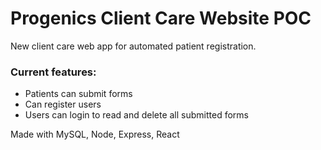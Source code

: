 ﻿# Progenics Client Care Website POC

New client care web app for automated patient registration.

### Current features:
- Patients can submit forms
- Can register users
- Users can login to read and delete all submitted forms

Made with MySQL, Node, Express, React
